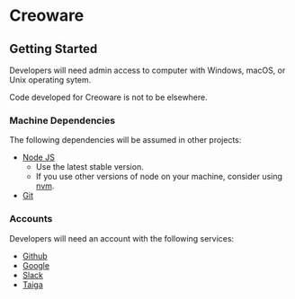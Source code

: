 # Creoware
## Getting Started

Developers will need admin access to computer with Windows, macOS, or Unix operating sytem.

Code developed for Creoware is not to be elsewhere.

### Machine Dependencies

The following dependencies will be assumed in other projects:
- [Node JS](https://nodejs.org)
  - Use the latest stable version.
  - If you use other versions of node on your machine, consider using [nvm](https://github.com/creationix/nvm).
- [Git](https://git-scm.com)

### Accounts

Developers will need an account with the following services:
- [Github](https://github.com)
- [Google](https://google.com)
- [Slack](https://slack.com)
- [Taiga](https://taiga.io)
